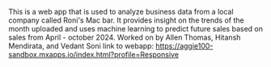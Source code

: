 This is a web app that is used to analyze business data from a local company called Roni's Mac bar. It provides insight on the trends of 
the month uploaded and uses machine learning to predict future sales based on sales from April - october 2024. Worked on by Allen Thomas, Hitansh Mendirata, and Vedant Soni
link to webapp: https://aggie100-sandbox.mxapps.io/index.html?profile=Responsive
